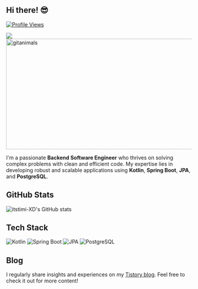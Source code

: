 ## Hi there! 😎

[![Profile Views](https://hits.seeyoufarm.com/api/count/incr/badge.svg?url=https%3A%2F%2Fgithub.com%2Fitstimi-XD&count_bg=%237A509F&title_bg=%238F477A&icon=&icon_color=%237847A1&title=hits&edge_flat=false)](https://hits.seeyoufarm.com)

<a href="https://github.com/devxb/gitanimals">
  <img src="https://render.gitanimals.org/farms/itstimi-XD"/>
</a>

<a href="https://www.gitanimals.org/">
      <img
        src="https://render.gitanimals.org/guilds/677880032695966208/draw"
        width="600"
        height="300"
        alt="gitanimals"
      />
</a>

I'm a passionate **Backend Software Engineer** who thrives on solving complex problems with clean and efficient code. My expertise lies in developing robust and scalable applications using **Kotlin**, **Spring Boot**, **JPA**, and **PostgreSQL**.


## GitHub Stats

![itstimi-XD's GitHub stats](https://github-readme-stats.vercel.app/api?username=itstimi-XD)

## Tech Stack

![Kotlin](https://img.shields.io/badge/Kotlin-0095D5?style=for-the-badge&logo=kotlin&logoColor=white)
![Spring Boot](https://img.shields.io/badge/Spring_Boot-6DB33F?style=for-the-badge&logo=spring-boot&logoColor=white)
![JPA](https://img.shields.io/badge/JPA-007ACC?style=for-the-badge&logo=hibernate&logoColor=white)
![PostgreSQL](https://img.shields.io/badge/PostgreSQL-4169E1?style=for-the-badge&logo=postgresql&logoColor=white)

## Blog

I regularly share insights and experiences on my [Tistory blog](https://itstimi.tistory.com/). Feel free to check it out for more content!
